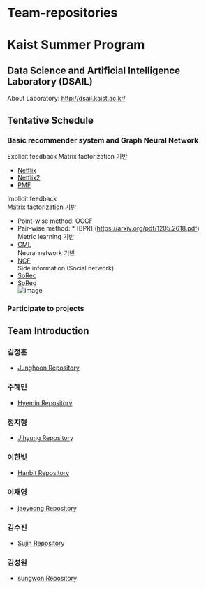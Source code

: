 # Team-repositories

# **Kaist Summer Program**  

## Data Science and Artificial Intelligence Laboratory (DSAIL)
About Laboratory: http://dsail.kaist.ac.kr/

## Tentative Schedule
### Basic recommender system and Graph Neural Network
Explicit feedback
Matrix factorization 기반
* [Netflix](https://dl.acm.org/doi/pdf/10.1145/1401890.1401944)
* [Netflix2](https://datajobs.com/data-science-repo/Recommender-Systems-[Netflix].pdf)
* [PMF](https://papers.nips.cc/paper/2007/file/d7322ed717dedf1eb4e6e52a37ea7bcd-Paper.pdf)  

Implicit feedback  
Matrix factorization 기반  
* Point-wise method: [OCCF](http://yifanhu.net/PUB/cf.pdf)  
* Pair-wise method: * [BPR] (https://arxiv.org/pdf/1205.2618.pdf)  
Metric learning 기반  
* [CML](http://www.cs.cornell.edu/~ylongqi/paper/HsiehYCLBE17.pdf)  
Neural network 기반  
* [NCF](https://arxiv.org/pdf/1708.05031.pdf)  
Side information (Social network)  
* [SoRec](http://web.cs.ucla.edu/~yzsun/classes/2014Spring_CS7280/Papers/Recommendation/paper_cikm08_sorec_hao.pdf)  
* [SoReg](https://dennyzhou.github.io/papers/RSR.pdf)  
![image](https://user-images.githubusercontent.com/40378824/123631053-46ff0200-d851-11eb-816c-fe473d95ce00.png)  

### Participate to projects


## Team Introduction  
### 김정훈
* [Junghoon Repository](https://github.com/jhkim611/2021_summer_internship)  

### 주혜민  
* [Hyemin Repository](https://github.com/hyemin1826/DSAIL_2021.git)  

### 정지형
* [Jihyung Repository](https://github.com/JhngJng/Summer_Internship_2021)  

### 이한빛
* [Hanbit Repository](https://github.com/hanbitlee/summer_2021)  

### 이재영  
* [jaeyeong Repository](https://github.com/JaeyeongLee1/DSAIL_summer_internship)  

### 김수진  
* [Sujin Repository](https://github.com/sujin53/2021_Summer_Internship)    

### 김성원  
* [sungwon Repository](https://github.com/kpiswon/2021_DSAIL_summer_internship)  
